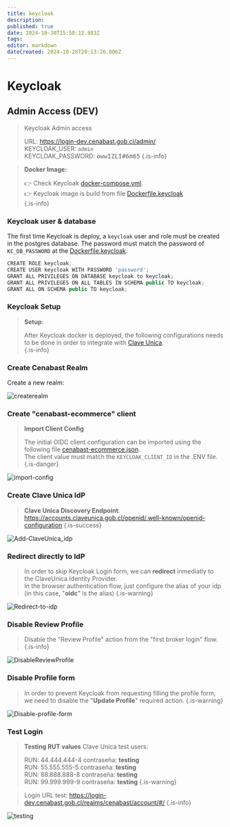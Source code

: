 ```yaml
---
title: keycloak
description: 
published: true
date: 2024-10-30T15:58:12.883Z
tags: 
editor: markdown
dateCreated: 2024-10-28T20:13:26.006Z
---
```


# Keycloak

## Admin Access (DEV)

> Keycloak Admin access
> 
> URL: https://login-dev.cenabast.gob.cl/admin/ \
> KEYCLOAK_USER: `admin`\
> KEYCLOAK_PASSWORD: <kbd>owwIZLI#6m65</kbd>
{.is-info}


> **Docker Image:**
> 
> 👉 Check Keycloak [docker-compose.yml](https://github.com/Departamento-TI/cenabast-tienda/blob/main/docker-compose.yml).\
> 👉 Keycloak image is build from file [Dockerfile.keycloak](https://github.com/Departamento-TI/cenabast-tienda/blob/main/Dockerfile.keycloak)    
{.is-info}


### Keycloak user & database

The first time Keycloak is deploy, a `keycloak` user and role must be created in the postgres database.
The password must match the password of `KC_DB_PASSWORD` at the [Dockerfile.keycloak](https://github.com/Departamento-TI/cenabast-tienda/blob/main/Dockerfile.keycloak).

```jsx
CREATE ROLE keycloak;
CREATE USER keycloak WITH PASSWORD 'password';
GRANT ALL PRIVILEGES ON DATABASE keycloak to keycloak;
GRANT ALL PRIVILEGES ON ALL TABLES IN SCHEMA public TO keycloak;
GRANT ALL ON SCHEMA public TO keycloak;
```


### Keycloak Setup

> **Setup**:
> 
> After Keycloak docker is deployed, the following configurations needs to be done in order to integrate with [Clave Unica](../clave_unica.md).\
{.is-info}


### Create Cenabast Realm

Create a new realm:

![createrealm](/images/img/Peek2023-12-19-17-10.gif)


### Create "cenabast-ecommerce" client

> **Import Client Config**
> 
> The initial OIDC client configuration can be imported using the following file [cenabast-ecommerce.json](/images/img/cenabast-ecommerce.json).\
> The client value must match the `KEYCLOAK_CLIENT_ID` in the .ENV file.
{.is-danger}


![import-config](/images/img/2024-03-11_13-38.png)

### Create Clave Unica IdP


> **Clave Unica Discovery Endpoint**:\
> https://accounts.claveunica.gob.cl/openid/.well-known/openid-configuration
{.is-success}


![Add-ClaveUnica_idp](/images/img/Peek2023-12-19-17-16.gif)

### Redirect directly to IdP

> In order to skip Keycloak Login form, we can **redirect** inmediatly to the ClaveUnica Identity Provider.\
> In the browser authentication flow, just configure the alias of your idp (in this case, "**oidc**" is the alias)
{.is-warning}


![Redirect-to-idp](/images/img/Peek2023-12-19-17-18.gif)

### Disable Review Profile

> Disable the "Review Profile" action from the "first broker login" flow.
{.is-info}

![DisableReviewProfile](/images/img/Peek2023-12-19-18-01.gif)

### Disable Profile form


> In order to prevent Keycloak from requesting filling the profile form, we need to disable the "**Update Profile**" required action.
{.is-warning}

![Disable-profile-form](/images/img/Peek2023-12-19-17-19.gif)

### Test Login

> **Testing RUT values**
> Clave Unica test users:
> 
> RUN: 44.444.444-4 	contraseña: **testing**\
> RUN: 55.555.555-5	contraseña: **testing**\
> RUN: 88.888.888-8 	contraseña: **testing**\
> RUN: 99.999.999-9 	contraseña: **testing**
{.is-warning}


> Login URL test:
> https://login-dev.cenabast.gob.cl/realms/cenabast/account/#/
{.is-info}

![testing](/images/img/Peek2023-12-19-18-00.gif)

